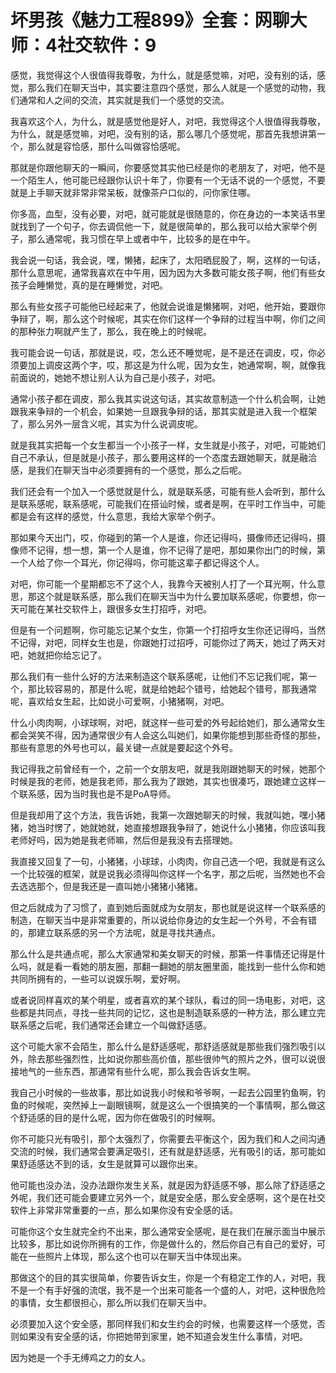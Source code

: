 # 坏男孩《魅力工程899》全套：网聊大师：4社交软件：9

感觉，我觉得这个人很值得我尊敬，为什么，就是感觉嘛，对吧，没有别的话，感觉，那么我们在聊天当中，其实要注意四个感觉，那么人就是一个感觉的动物，我们通常和人之间的交流，其实就是我们一个感觉的交流。

我喜欢这个人，为什么，就是感觉他是好人，对吧，我觉得这个人很值得我尊敬，为什么，就是感觉嘛，对吧，没有别的话，那么哪几个感觉呢，那首先我想讲第一个，那么就是容恰感，那什么叫做容恰感呢。

那就是你跟他聊天的一瞬间，你要感觉其实他已经是你的老朋友了，对吧，他不是一个陌生人，他可能已经跟你认识十年了，你要有一个无话不说的一个感觉，不要就是上手聊天就非常非常呆板，就像茶户口似的，问你家住哪。

你多高，血型，没有必要，对吧，就可能就是很随意的，你在身边的一本笑话书里就找到了一个句子，你去调侃他一下，就是很简单的，那么我可以给大家举个例子，那么通常呢，我习惯在早上或者中午，比较多的是在中午。

我会说一句话，我会说，嘿，懒猪，起床了，太阳晒屁股了，啊，这样的一句话，那什么意思呢，通常我喜欢在中午用，因为因为大多数可能女孩子啊，他们有些女孩子会睡懒觉，真的是在睡懒觉，对吧。

那么有些女孩子可能他已经起来了，他就会说谁是懒猪啊，对吧，他开始，要跟你争辩了，啊，那么这个时候呢，其实在你们这样一个争辩的过程当中啊，你们之间的那种张力啊就产生了，那么，我在晚上的时候呢。

我可能会说一句话，那就是说，哎，怎么还不睡觉呢，是不是还在调皮，哎，你必须要加上调皮这两个字，哎，那这是为什么呢，因为女生，她通常啊，啊，就像我前面说的，她她不想让别人认为自己是小孩子，对吧。

通常小孩子都在调皮，那么我其实说这句话，其实故意制造一个什么机会啊，让她跟我来争辩的一个机会，如果她一旦跟我争辩的话，那其实就是进入我一个框架了，那么另外一层含义呢，其实为什么说调皮呢。

就是我其实把每一个女生都当一个小孩子一样，女生就是小孩子，对吧，可能她们自己不承认，但是就是小孩子，那么要用这样的一个态度去跟她聊天，就是融洽感，是我们在聊天当中必须要拥有的一个感觉，那么之后呢。

我们还会有一个加入一个感觉就是什么，就是联系感，可能有些人会听到，那什么是联系感呢，联系感呢，可能我们在搭讪时候，或者是啊，在平时工作当中，可能都是会有这样的感觉，什么意思，我给大家举个例子。

那如果今天出门，哎，你碰到的第一个人是谁，你还记得吗，摄像师还记得吗，摄像师不记得，想一想，第一个人是谁，你不记得了是吧，那如果你出门的时候，第一个人给了你一个耳光，你记得吗，你可能这辈子都记得这个人。

对吧，你可能一个星期都忘不了这个人，我靠今天被别人打了一个耳光啊，什么意思，那这个就是联系感，那么我们在聊天当中为什么要加联系感呢，你要想，你一天可能在某社交软件上，跟很多女生打招呼，对吧。

但是有一个问题啊，你可能忘记某个女生，你第一个打招呼女生你还记得吗，当然不记得，对吧，同样女生也是，你跟她打过招呼，可能你过了两天，她过了两天对吧，她就把你给忘记了。

那么我们有一些什么好的方法来制造这个联系感呢，让他们不忘记我们呢，第一个，那比较容易的，那是什么呢，就是给她起个错号，给她起个错号，那我通常呢，喜欢给女生起，比如说小可爱啊，小猪猪啊，对吧。

什么小肉肉啊，小球球啊，对吧，就这样一些可爱的外号起给她们，那么通常女生都会哭笑不得，因为通常很少有人会这么叫她们，如果你能想到那些奇怪的那些，那些有意思的外号也可以，最关键一点就是要起这个外号。

我记得我之前曾经有一个，之前一个女朋友吧，就是我刚跟她聊天的时候，她那个时候是我的老师，她是我老师，那么我为了跟她，其实也很凑巧，跟她建立这样一个联系感，因为当时我也是不是PoA导师。

但是我却用了这个方法，我告诉她，我第一次跟她聊天的时候，我就叫她，嘿小猪猪，她当时愣了，她就她就，她直接想跟我争辩了，她说什么小猪猪，你应该叫我老师好吗，因为她是我老师嘛，然后但是我没有去搭理她。

我直接又回复了一句，小猪猪，小球球，小肉肉，你自己选一个吧，我就是有这么一个比较强的框架，就是说我必须得叫你这样一个名字，那之后呢，当然她也不会去选选那个，但是我还是一直叫她小猪猪小猪猪。

但之后就成为了习惯了，直到她后面就成为女朋友，那也就是说这样一个联系感的制造，在聊天当中是非常重要的，所以说给你身边的女生起一个外号，不会有错的，那建立联系感的另一个方法呢，就是寻找共通点。

那么什么是共通点呢，那么大家通常和美女聊天的时候，那第一件事情还记得是什么吗，就是看一看她的朋友圈，那翻一翻她的朋友圈里面，能找到一些什么你和她共同所拥有的，一些可以说娱乐啊，爱好啊。

或者说同样喜欢的某个明星，或者喜欢的某个球队，看过的同一场电影，对吧，这些都是共同点，寻找一些共同的记忆，这也是制造联系感的一种方法，那么建立完联系感之后呢，我们通常还会建立一个叫做舒适感。

这个可能大家不会陌生，那么什么是舒适感呢，那舒适感就是那些我们强烈吸引以外，除去那些强烈性，比如说你那些高价值，那些很帅气的照片之外，很可以说很接地气的一些东西，那通常有些什么呢，那么我会告诉女生啊。

我自己小时候的一些故事，那比如说我小时候和爷爷啊，一起去公园里钓鱼啊，钓鱼的时候呢，突然掉上一副眼镜啊，就是这么一个很搞笑的一个事情啊，那么做这个舒适感的目的是什么呢，因为你在做吸引的时候啊。

你不可能只光有吸引，那个太强烈了，你需要去平衡这个，因为我们和人之间沟通交流的时候，我们通常会要满足吸引，还有就是舒适感，光有吸引的话，那可能如果舒适感达不到的话，女生是就算可以跟你出来。

他可能也没办法，没办法跟你发生关系，就是因为舒适感不够，那么除了舒适感之外呢，我们还可能会要建立另外一个，就是安全感，那么安全感啊，这个是在社交软件上非常非常重要的一点，那么如果你没有安全感的话。

可能你这个女生就完全约不出来，那么通常安全感呢，是在我们在展示面当中展示比较多，那比如说你所拥有的工作，你是做什么的，然后你自己有自己的爱好，可能在一些照片上体现，那么这个也可以在聊天当中体现出来。

那做这个的目的其实很简单，你要告诉女生，你是一个有稳定工作的人，对吧，我不是一个有手好强的流氓，我不是一个出来可能各一个盛的人，对吧，这种很危险的事情，女生都很担心，那么所以我们在聊天当中。

必须要加入这个安全感，那同样我们和女生约会的时候，也需要这样一个感觉，否则如果没有安全感的话，你把她带到家里，她不知道会发生什么事情，对吧。

因为她是一个手无缚鸡之力的女人。